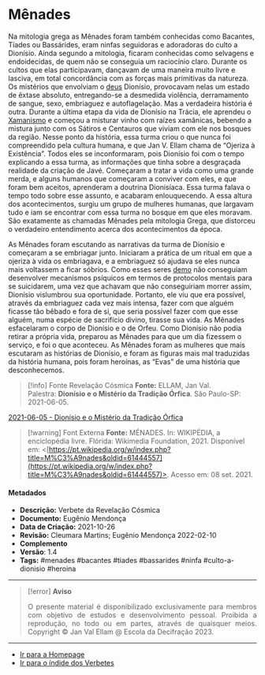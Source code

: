 # Mênades

Na mitologia grega as Mênades foram também conhecidas como Bacantes, Tíades ou Bassárides, eram ninfas seguidoras e adoradoras do culto a Dionísio. Ainda segundo a mitologia, ficaram conhecidas como selvagens e endoidecidas, de quem não se conseguia um raciocínio claro. Durante os cultos que elas participavam, dançavam de uma maneira muito livre e lasciva, em total concordância com as forças mais primitivas da natureza. Os mistérios que envolviam o [deus](Deus.md) Dionísio, provocavam nelas um estado de êxtase absoluto, entregando-se a desmedida violência, derramamento de sangue, sexo, embriaguez e autoflagelação. Mas a verdadeira história é outra. Durante a última etapa da vida de Dionísio na Trácia, ele aprendeu o [Xamanismo](Administração/Governança/Projetos%20de%20Pesquisas/Xamanismo.md) e começou a misturar vinho com raízes xamânicas, bebendo a mistura junto com os Sátiros e Centauros que viviam com ele nos bosques da região. Nesse ponto da história, essa turma criou o que nunca foi compreendido pela cultura humana, e que Jan V. Ellam chama de “Ojeriza à Existência”. Todos eles se inconformaram, pois Dionísio foi com o tempo explicando a essa turma, as informações que tinha sobre a desgraçada realidade da criação de Javé. Começaram a tratar a vida como uma grande merda, e alguns humanos que começaram a conviver com eles, e que foram bem aceitos, aprenderam a doutrina Dionisíaca. Essa turma falava o tempo todo sobre esse assunto, e acabaram enlouquecendo. A essa altura dos acontecimentos, surgiu um grupo de mulheres humanas, que largavam tudo e iam se encontrar com essa turma no bosque em que eles moravam. São exatamente as chamadas Mênades pela mitologia Grega, que distorceu o verdadeiro entendimento acerca dos acontecimentos da época.

As Mênades foram escutando as narrativas da turma de Dionísio e começaram a se embriagar junto. Iniciaram a prática de um ritual em que a ojeriza à vida os embriagava, e a embriaguez só ajudava se eles nunca mais voltassem a ficar sóbrios. Como esses seres [demo](Demos.md) não conseguiam desenvolver mecanismos psíquicos em termos de protocolos mentais para se suicidarem, uma vez que achavam que não conseguiriam morrer assim, Dionísio vislumbrou sua oportunidade. Portanto, ele viu que era possível, através da embriaguez cada vez mais intensa, fazer com que alguém ficasse tão bêbado e fora de si, que seria possível fazer com que esse alguém, numa espécie de sacrifício divino, tirasse sua vida. As Mênades esfacelaram o corpo de Dionísio e o de Orfeu. Como Dionísio não podia retirar a própria vida, preparou as Mênades para que um dia fizessem o serviço, e foi o que aconteceu. As Mênades foram as mulheres que mais escutaram as histórias de Dionísio, e foram as figuras mais mal traduzidas da história humana, pois foram heroínas, as “Evas” de uma história que desconhecemos.

> [!info] Fonte Revelação Cósmica
> **Fonte:** ELLAM, Jan Val. Palestra: **Dionísio e o Mistério da Tradição Órfica**. São Paulo-SP: 2021-06-05.

[2021-06-05 - Dionísio e o Mistério da Tradição Órfica](2021-06-05%20-%20Dionísio%20e%20o%20Mistério%20da%20Tradição%20Órfica.md)

> [!warning] Font Externa
> **Fonte:** MÉNADES. In: WIKIPÉDIA, a enciclopédia livre. Flórida: Wikimedia Foundation, 2021. Disponível em: <[https://pt.wikipedia.org/w/index.php?title=M%C3%A9nades&oldid=61444557](https://pt.wikipedia.org/w/index.php?title=M%C3%A9nades&oldid=61444557)>. Acesso em: 08 set. 2021.

#### Metadados

-   **Descrição:** Verbete da Revelação Cósmica
-   **Documento:** Eugênio Mendonça
-   **Data de Criação:** 2021-10-26
-   **Revisão:** Cleumara Martins; Eugênio Mendonça 2022-02-10
-   **Complemento**
-   **Versão**: 1.4
-   **Tags:** #menades #bacantes #tiades #bassarides #ninfa #culto-a-dionisio #heroina

---
> [!error] **Aviso**
> <p align="justify">O presente material é disponibilizado exclusivamente para membros com objetivo de estudos e desenvolvimento pessoal. Proibida a reprodução, no todo ou em partes, através de quaisquer meios. Copyright © Jan Val Ellam @ Escola da Decifração 2023. </p>

---
- [Ir para a Homepage](Homepage.canvas)
- [Ir para o índide dos Verbetes](ÍNDIDE%20GERAL%20DOS%20VERBETES.canvas)